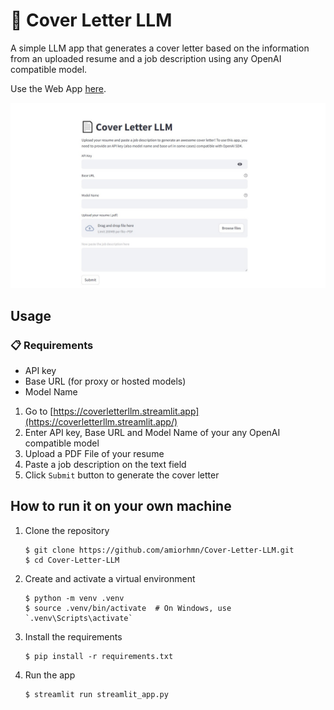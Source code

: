 # 📄 Cover Letter LLM

A simple LLM app that generates a cover letter based on the information from an uploaded resume and a job description using any OpenAI compatible model.

Use the Web App [here](https://coverletterllm.streamlit.app/).

![Screenshot of the App](./screenshot.jpg)

## Usage

### 📋 Requirements

- API key
- Base URL (for proxy or hosted models)
- Model Name

1. Go to [https://coverletterllm.streamlit.app](https://coverletterllm.streamlit.app/)
2. Enter API key, Base URL and Model Name of your any OpenAI compatible model
3. Upload a PDF File of your resume
4. Paste a job description on the text field
5. Click `Submit` button to generate the cover letter

## How to run it on your own machine

1. Clone the repository

   ```
   $ git clone https://github.com/amiorhmn/Cover-Letter-LLM.git
   $ cd Cover-Letter-LLM
   ```

2. Create and activate a virtual environment
   
   ```
   $ python -m venv .venv
   $ source .venv/bin/activate  # On Windows, use `.venv\Scripts\activate`
   ```

3. Install the requirements

   ```
   $ pip install -r requirements.txt
   ```

4. Run the app

   ```
   $ streamlit run streamlit_app.py
   ```
